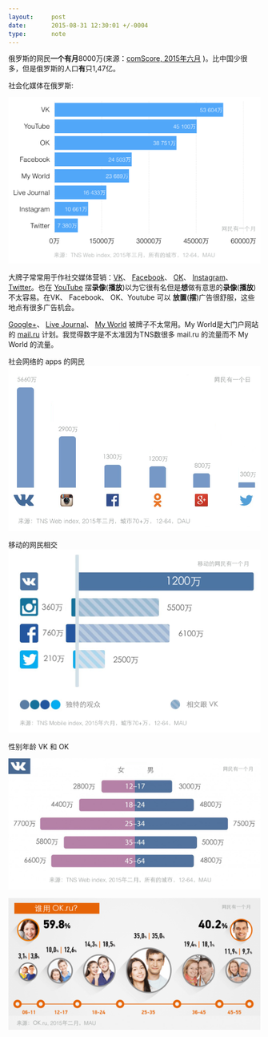 ```yaml
---
layout:     post
date:       2015-08-31 12:30:01 +/-0004
type:       note
---
```


俄罗斯的网民**一个有月**8000万(来源：[comScore, 2015年六月](http://siliconrus.com/2015/08/comscore-june2015/) )。比中国少很多，但是俄罗斯的人口**有**只1,47亿。


社会化媒体在俄罗斯:

![](/images/3.001.png)

大牌子常常用于作社交媒体营销：[VK](https://vk.com)、 [Facebook](https://facebook.com)、 [OK](https://ok.ru)、 [Instagram](https://instagram.com)、 [Twitter](https://twitter.com)。也在 [YouTube](https://youtube.com) 摆**录像**(**播放**)以为它很有名但是**想**做有意思的**录像**(**播放**)不太容易。在VK、 Facebook、 OK、Youtube 可以 **放置**(**摆**)广告很舒服，这些地点有很多广告机会。

[Google+](https://plus.google.com)、 [Live Journal](https://livejournal.com)、 [My World](https://my.mail.ru)  被牌子不太常用。My World是大门户网站的 [mail.ru](https://mail.ru) 计划。我觉得数字是不太准因为TNS数很多 mail.ru 的流量而不 My World 的流量。


社会网络的 apps 的网民
![](/images/JlEAwaNOImQ.png)


移动的网民相交
![](/images/nwyqnjvhV8M.png)


性别年龄 VK 和 OK

![](/images/a1cfa51dbf17bddcb70f.png)

![](/images/ebeaf776a2249697e4a6.png)
